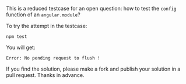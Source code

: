 This is a reduced testcase for an open question: how to test the `config` function of an `angular.module`?

To try the attempt in the testcase:

    npm test

You will get:

    Error: No pending request to flush !

If you find the solution, please make a fork and publish your solution in a pull request. Thanks in advance.

